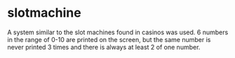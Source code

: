 # slotmachine
A system similar to the slot machines found in casinos was used. 6 numbers in the range of 0-10 are printed on the screen, but the same number is never printed 3 times and there is always at least 2 of one number.
